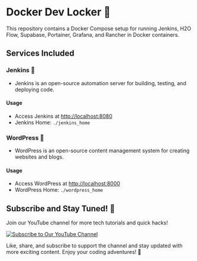 # Docker Dev Locker 🐳

This repository contains a Docker Compose setup for running Jenkins, H2O Flow, Supabase, Portainer, Grafana, and Rancher in Docker containers.

## Services Included

### Jenkins 🚀
- Jenkins is an open-source automation server for building, testing, and deploying code.

#### Usage
- Access Jenkins at [http://localhost:8080](http://localhost:8080)
- Jenkins Home: `./jenkins_home`

### WordPress 🚀
- WordPress is an open-source content management system for creating websites and blogs.

#### Usage
- Access WordPress at [http://localhost:8000](http://localhost:8000)
- WordPress Home: `./wordpress_home`

## Subscribe and Stay Tuned! 🎉

Join our YouTube channel for more tech tutorials and quick hacks!

[![Subscribe to Our YouTube Channel](https://img.shields.io/badge/Subscribe-OurChannel-red)](https://www.youtube.com/@majesticcoding)

Like, share, and subscribe to support the channel and stay updated with more exciting content. Enjoy your coding adventures! 🚀